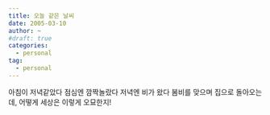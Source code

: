 ```yaml
---
title: 오늘 같은 날씨
date: 2005-03-10
author: ~
#draft: true
categories:
  - personal
tag:
  - personal
---
```




아침이 저녁같았다
점심엔 깜짝놀랐다
저녁엔 비가 왔다
봄비를 맞으며 집으로 돌아오는데,
어떻게 세상은 이렇게 오묘한지!


 






